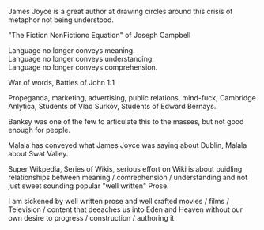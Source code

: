 James Joyce is a great author at drawing circles around this crisis of metaphor not being understood.

"The Fiction NonFictiono Equation" of Joseph Campbell    

Language no longer conveys meaning.   
Language no longer conveys understanding.    
Language no longer conveys comprehension.   

War of words, Battles of John 1:1 

Propeganda, marketing, advertising, public relations, mind-fuck, Cambridge Anlytica, Students of Vlad Surkov, Students of Edward Bernays.

Banksy was one of the few to articulate this to the masses, but not good enough for people.

Malala has conveyed what James Joyce was saying about Dublin, Malala about Swat Valley.   

Super Wikpedia, Series of Wikis, serious effort on Wiki is about buidling relationships between meaning / comrephension / understanding and not just sweet sounding popular "well written" Prose.

I am sickened by well written prose and well crafted movies / films / Television / content that deeaches us into Eden and Heaven without our own desire to progress / construction / authoring it.

